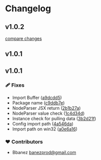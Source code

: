 # Changelog


## v1.0.2

[compare changes](https://github.com/bcms/nuxt-module/compare/v1.0.1...v1.0.2)

## v1.0.1

## v1.0.1


### 🩹 Fixes

- Import Buffer ([a9dcdd5](https://github.com/your-org/my-module/commit/a9dcdd5))
- Package name ([c9ddb7e](https://github.com/your-org/my-module/commit/c9ddb7e))
- NodeParser JSX return ([2b1b27a](https://github.com/your-org/my-module/commit/2b1b27a))
- NodeParser value check ([1c4d34d](https://github.com/your-org/my-module/commit/1c4d34d))
- Instance check for pulling data ([3b2d21f](https://github.com/your-org/my-module/commit/3b2d21f))
- Config import path ([4a546da](https://github.com/your-org/my-module/commit/4a546da))
- Import path on win32 ([a0e6a16](https://github.com/your-org/my-module/commit/a0e6a16))

### ❤️ Contributors

- Bbanez <banezprod@gmail.com>

